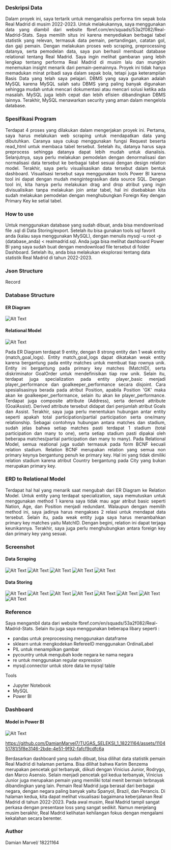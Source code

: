 ### Deskripsi Data
<p style="text-align: justify;">
Dalam proyek ini, saya tertarik untuk menganalisis performa tim sepak bola Real Madrid di musim 2022-2023. Untuk melakukannya, saya menggunakan data yang diambil dari website fbref.com/en/squads/53a2f082/Real-Madrid-Stats. Saya memilih situs ini karena menyediakan berbagai tabel statistik yang relevan, termasuk data pemain, pertandingan, catatan gol, dan gaji pemain. Dengan melakukan proses web scraping, preprocessing datanya, serta pemodelan data, saya pun berhasil membuat database relational tentang Real Madrid. Saya ingin melihat gambaran yang lebih lengkap tentang performa Real Madrid di musim lalu dan mungkin menemukan insight menarik dari pemain-pemainnya. Proyek ini tidak hanya memadukan minat pribadi saya dalam sepak bola, tetapi juga keterampilan Basis Data yang telah saya pelajari. DBMS yang saya gunakan adalah MySQL karena MySQL salah satu DBMS yang paling banyak digunakan sehingga mudah untuk mencari dokumentasi atau mencari solusi ketika ada masalah. MySQL juga lebih cepat dan lebih efisien dibandingkan DBMS lainnya. Terakhir, MySQL menawarkan security yang aman dalam mengelola database.</p>


### Spesifikasi Program
<p style="text-align: justify;">
Terdapat 4 proses yang dilakukan dalam mengerjakan proyek ini. Pertama, saya harus melakukan web scraping untuk mendapatkan data yang dibutuhkan. Caranya saya cukup menggunakan fungsi Request beserta read_html untuk membaca tabel tersebut. Setelah itu, datanya harus saya preprocess sehingga datanya dapat lebih mudah untuk dianalisis. Selanjutnya, saya perlu melakukan pemodelan dengan denormalisasi dan normalisasi data tersebut ke berbagai tabel sesuai dengan design relation model. Terakhir, saya perlu visualisasikan data tersebut dalam bentuk dashboard. Visualisasi tersebut saya menggunakan tools Power BI karena tool ini dapat dengan mudah mengintegrasikan data source SQL. Dengan tool ini, kita hanya perlu melakukan drag and drop atribut yang ingin divisualisikan tanpa melakukan join antar tabel, hal ini disebabkan kita sudah melakukan pemodelan dengan menghubungkan Foreign Key dengan Primary Key ke setial tabel.</p>

### How to use
Untuk menggunakan database yang sudah dibuat, anda bisa mendownload file .sql di Data Storing/export. Setelah itu bisa gunakan tools sql favorit anda (kalau saya menggunakan MySQL), dengan menulis mysql -u root -p (database_anda) < realmadrid.sql. Anda juga bisa melihat dashboard Power BI yang saya sudah buat dengan mendownload file tersebut di folder Dashboard. Setelah itu, anda bisa melakukan eksplorasi tentang data statistik Real Madrid di tahun 2022-2023.

### Json Structure
Record

### Database Structure
#### ER Diagram
![Alt Text](Data%20Storing/design/ER%20Diagram.png)
#### Relational Model
![Alt Text](Data%20Storing/design/Relational%20Model.png)
<p style="text-align: justify;">
Pada ER Diagram terdapat 9 entity, dengan 8 strong entity dan 1 weak entity (match_goal_logs). Entity match_goal_logs dapat dikatakan weak entity karena bergantung pada entity matches untuk membuat tiap rownya unik. Entity ini bergantung pada primary key matches (MatchID), serta diskriminator GoalOrder untuk mendefinisikan tiap row unik. Selain itu, terdapat juga specialization pada entity player_basic menjadi player_performance dan goalkeeper_performance secara disjoint. Cara spesialisasinya berada pada atribut Position, apabila Position 'GK' maka akan ke goalkeeper_performance, selain itu akan ke player_performance.  Terdapat juga composite attribute (Address), serta derived attribute (GoalAssist). Derived attribute tersebut didapat dari penjumlah atribut Goals dan Assist. Terakhir, saya juga perlu menentukan hubungan antar entity seperti apakah total participation/partial participation serta one/many relationship. Sebagai contohnya hubungan antara matches dan stadium, sudah jelas bahwa setiap matches pasti terdapat 1 stadium (total participation dan many to one), serta setiap stadium pasti dipakai oleh beberapa matches(partial participation dan many to many). 
Pada Relational Model, semua reational juga sudah termasuk pada form BCNF kecuali relation stadium. Relation BCNF merupakan relation yang semua non primary keynya bergantung penuh ke primary key. Hal ini yang tidak dimiliki relation stadium karena atribut Country bergantung pada City yang bukan merupakan primary key.
</p>

### ERD to Relational Model
<p style="text-align: justify;">
Terdapat hal hal yang menarik saat mengubah dari ER Diagram ke Relation Model. Untuk entity yang terdapat specialization, saya memutuskan untuk menggunakan method 1 karena saya tidak mau agar atribut basic seperti Nation, Age, dan Position menjadi redundant. Walaupun dengan memilih method ini, saya jadinya harus mengakses 2 relasi untuk mendapat data tersebut. Selain itu, pada weak entity juga saya harus menambahkan primary key matches yaitu MatchID. Dengan begini, relation ini dapat terjaga keunikannya. Terakhir, saya juga perlu menghubungkan antara foreign key dan primary key yang sesuai. 
</p>

### Screenshot
#### Data Scraping 
![Alt Text](Data%20Scraping/screenshot/goal_log.png)
![Alt Text](Data%20Scraping/screenshot/goalkeeper_performance.png)
![Alt Text](Data%20Scraping/screenshot/madrid_fixtures.png)
![Alt Text](Data%20Scraping/screenshot/player_performance.png)
![Alt Text](Data%20Scraping/screenshot/wages.png)
#### Data Storing
![Alt Text](Data%20Storing/screenshot/all%20tables.png)
![Alt Text](Data%20Storing/screenshot/goalkeeper_performance.png)
![Alt Text](Data%20Storing/screenshot/match_goal_logs.png)
![Alt Text](Data%20Storing/screenshot/matches.png)
![Alt Text](Data%20Storing/screenshot/player_basic.png)
![Alt Text](Data%20Storing/screenshot/player_performance.png)
![Alt Text](Data%20Storing/screenshot/player_playingtime.png)
![Alt Text](Data%20Storing/screenshot/player_wage.png)

### Reference
Saya mengambil data dari website fbref.com/en/squads/53a2f082/Real-Madrid-Stats. Selain itu juga saya menggunakan beberapa libary seperti :
- pandas untuk preprocessing menggunakan dataframe
- sklearn untuk mengkodekan RefereeID menggunakan OrdinalLabel
- PIL untuk menampilkan gambar
- pycountry untuk mengubah kode negara ke nama negara
- re untuk menggunakan regular expression
- mysql.connector untuk store data ke mysql table
  
Tools
- Jupyter Notebook
- MySQL
- Power BI

### Dashboard
#### Model in Power BI
![Alt Text](Dashboard/Model%20PowerBI.png)

https://github.com/DamianMarvel7/TUGAS_SELEKSI_1_18221164/assets/110451781/5f8e3146-2bde-4e51-9f92-fafcf9cdfc6a

Berdasarkan dashboard yang sudah dibuat, bisa dilihat data statistik pemain Real Madrid di halaman pertama. Bisa dilihat bahwa Karim Benzema merupakan pencetak gol terbanyak, diikuti dengan Vinicius Junior, Rodrygo, dan Marco Asensio. Selain menjadi pencetak gol kedua terbanyak, Vinicius Junior juga merupakan pemain yang memiliki total menit bermain terbnayak dibandingkan yang lain. Pemain Real Madrid juga berasal dari berbagai negara, dengan negara paling banyak yaitu Spanyol, Brazil, dan Perancis. Di halaman kedua, kita dapat melihat visualisasi bagaimana keberjalanan Real Madrid di tahun 2022-2023. Pada awal musim, Real Madrid tampil sangat perkasa dengan presentase loss yang sangat sedikit. Namun menjelang musim berakhir, Real Madrid kelihatan kehilangan fokus dengan mengalami kekalahan secara berenter.


### Author
Damian Marvel/ 18221164
